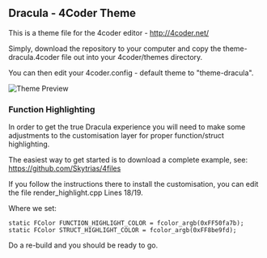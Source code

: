 ## Dracula - 4Coder Theme

This is a theme file for the 4coder editor - http://4coder.net/

Simply, download the repository to your computer and copy the theme-dracula.4coder file out into your 4coder/themes directory.

You can then edit your 4coder.config - default theme to "theme-dracula".

![Theme Preview](https://i.ibb.co/5kdfMkG/Dracula-4coder-Theme.png)

### Function Highlighting
In order to get the true Dracula experience you will need to make some adjustments to the customisation layer for proper function/struct highlighting.

The easiest way to get started is to download a complete example, see: https://github.com/Skytrias/4files

If you follow the instructions there to install the customisation, you can edit the file render_highlight.cpp
Lines 18/19.

Where we set: 

    static FColor FUNCTION_HIGHLIGHT_COLOR = fcolor_argb(0xFF50fa7b);
    static FColor STRUCT_HIGHLIGHT_COLOR = fcolor_argb(0xFF8be9fd);

Do a re-build and you should be ready to go.
